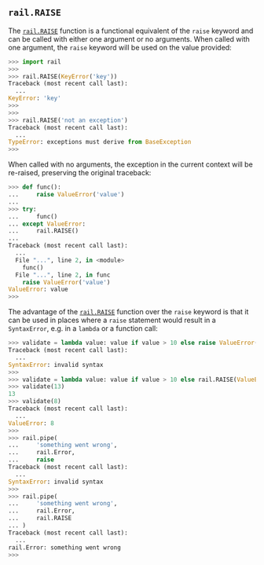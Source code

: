 ## `rail.RAISE`

The [`rail.RAISE`](#railraise) function is a functional equivalent of the `raise` keyword and can be called with either one argument or no arguments. When called with one argument, the `raise` keyword will be used on the value provided:

```python
>>> import rail
>>>
>>> rail.RAISE(KeyError('key'))
Traceback (most recent call last):
  ...
KeyError: 'key'
>>>
>>>
>>> rail.RAISE('not an exception')
Traceback (most recent call last):
  ...
TypeError: exceptions must derive from BaseException
>>>
```

When called with no arguments, the exception in the current context will be re-raised, preserving the original traceback:

```python
>>> def func():
...     raise ValueError('value')
...
>>> try:
...     func()
... except ValueError:
...     rail.RAISE()
...
Traceback (most recent call last):
  ...
  File "...", line 2, in <module>
    func()
  File "...", line 2, in func
    raise ValueError('value')
ValueError: value
>>>
```

The advantage of the [`rail.RAISE`](#railraise) function over the `raise` keyword is that it can be used in places where a `raise` statement would result in a `SyntaxError`, e.g. in a `lambda` or a function call:

```python
>>> validate = lambda value: value if value > 10 else raise ValueError(value)
Traceback (most recent call last):
  ...
SyntaxError: invalid syntax
>>>
>>> validate = lambda value: value if value > 10 else rail.RAISE(ValueError(value))
>>> validate(13)
13
>>> validate(8)
Traceback (most recent call last):
  ...
ValueError: 8
>>>
>>> rail.pipe(
...     'something went wrong',
...     rail.Error,
...     raise
Traceback (most recent call last):
  ...
SyntaxError: invalid syntax
>>>
>>> rail.pipe(
...     'something went wrong',
...     rail.Error,
...     rail.RAISE
... )
Traceback (most recent call last):
  ...
rail.Error: something went wrong
>>>
```

